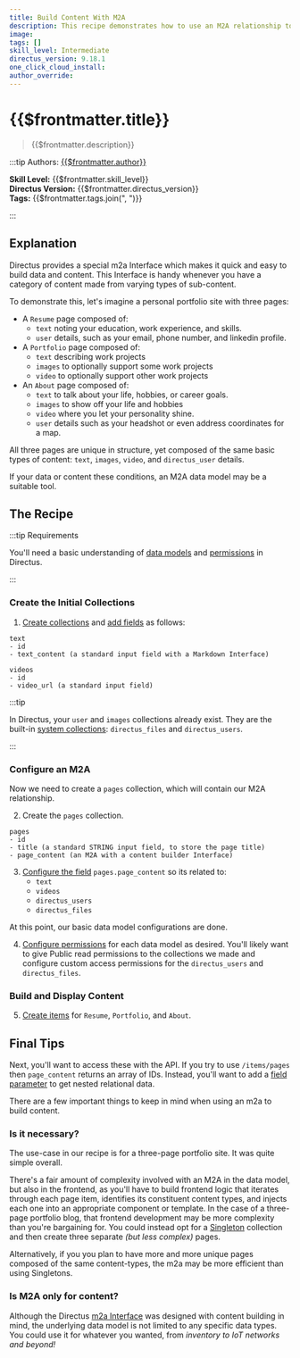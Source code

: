 ```yaml
---
title: Build Content With M2A
description: This recipe demonstrates how to use an M2A relationship to build content dynamically.
image:
tags: []
skill_level: Intermediate
directus_version: 9.18.1
one_click_cloud_install:
author_override:
---
```


# {{$frontmatter.title}}

> {{$frontmatter.description}}

:::tip Authors: [{{$frontmatter.author}}]()

**Skill Level:** {{$frontmatter.skill_level}}\
**Directus Version:** {{$frontmatter.directus_version}}\
**Tags:** {{$frontmatter.tags.join(", ")}}

:::

## Explanation

<!--
See the VitePress docs to learn about its markdown options:
https://vitepress.vuejs.org/guide/markdown
-->

Directus provides a special m2a Interface which makes it quick and easy to build data and content. This Interface is
handy whenever you have a category of content made from varying types of sub-content.

To demonstrate this, let's imagine a personal portfolio site with three pages:

- A `Resume` page composed of:
  - `text` noting your education, work experience, and skills.
  - `user` details, such as your email, phone number, and linkedin profile.
- A `Portfolio` page composed of:
  - `text` describing work projects
  - `images` to optionally support some work projects
  - `video` to optionally support other work projects
- An `About` page composed of:
  - `text` to talk about your life, hobbies, or career goals.
  - `images` to show off your life and hobbies
  - `video` where you let your personality shine.
  - `user` details such as your headshot or even address coordinates for a map.

All three pages are unique in structure, yet composed of the same basic types of content: `text`, `images`, `video`, and
`directus_user` details.

If your data or content these conditions, an M2A data model may be a suitable tool.

## The Recipe

:::tip Requirements

You'll need a basic understanding of [data models](/configuration/data-model.md) and
[permissions](/configuration/users-roles-permissions.md) in Directus.

:::

<!-- <video autoplay playsinline muted loop controls>
	<source src="" type="video/mp4" />
</video> -->

<!--
VIDEO IS OPTIONAL: delete if not needed
-->

### Create the Initial Collections

1. [Create collections](/configuration/data-model/collections.md#create-a-collection) and
   [add fields](/configuration/data-model/fields.md#create-a-field-advanced) as follows:

```
text
- id
- text_content (a standard input field with a Markdown Interface)
```

```
videos
- id
- video_url (a standard input field)
```

:::tip

In Directus, your `user` and `images` collections already exist. They are the built-in
[system collections](/configuration/data-model/collections.html#system-collections): `directus_files` and
`directus_users`.

:::

### Configure an M2A

Now we need to create a `pages` collection, which will contain our M2A relationship.

2. Create the `pages` collection.

```
pages
- id
- title (a standard STRING input field, to store the page title)
- page_content (an M2A with a content builder Interface)
```

3. [Configure the field](/configuration/data-model/fields.md#configure-a-field) `pages.page_content` so its related to:
   - `text`
   - `videos`
   - `directus_users`
   - `directus_files`

At this point, our basic data model configurations are done.

4. [Configure permissions](/configuration/users-roles-permissions/permissions.md#configure-permissions) for each data
   model as desired. You'll likely want to give Public read permissions to the collections we made and configure custom
   access permissions for the `directus_users` and `directus_files`.

### Build and Display Content

5. [Create items](/app/content/items.md#create-an-item) for `Resume`, `Portfolio`, and `About`.

## Final Tips

Next, you'll want to access these with the API. If you try to use `/items/pages` then `page_content` returns an array of
IDs. Instead, you'll want to add a [field parameter](/reference/query.html#many-to-any-union-types) to get nested
relational data.

There are a few important things to keep in mind when using an m2a to build content.

### Is it necessary?

The use-case in our recipe is for a three-page portfolio site. It was quite simple overall.

There's a fair amount of complexity involved with an M2A in the data model, but also in the frontend, as you'll have to
build frontend logic that iterates through each page item, identifies its constituent content types, and injects each
one into an appropriate component or template. In the case of a three-page portfolio blog, that frontend development may
be more complexity than you're bargaining for. You could instead opt for a
[Singleton](/getting-started/glossary.html#singleton) collection and then create three separate _(but less complex)_
pages.

Alternatively, if you you plan to have more and more unique pages composed of the same content-types, the m2a may be
more efficient than using Singletons.

### Is M2A only for content?

Although the Directus [m2a Interface]() was designed with content building in mind, the underlying data model is not
limited to any specific data types. You could use it for whatever you wanted, from _inventory to IoT networks and
beyond!_
